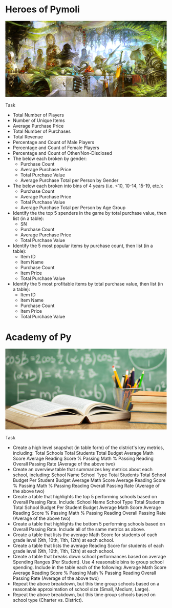 # Heroes of Pymoli
![logo](/HeroesOfPymoli/images/logo.jpg)

Task
* Total Number of Players
* Number of Unique Items
* Average Purchase Price
* Total Number of Purchases
* Total Revenue
* Percentage and Count of Male Players
* Percentage and Count of Female Players
* Percentage and Count of Other/Non-Disclosed
* The below each broken by gender:
  * Purchase Count
  * Average Purchase Price
  * Total Purchase Value
  * Average Purchase Total per Person by Gender
* The below each broken into bins of 4 years (i.e. <10, 10-14, 15-19, etc.):
  * Purchase Count
  * Average Purchase Price
  * Total Purchase Value
  * Average Purchase Total per Person by Age Group
* Identify the the top 5 spenders in the game by total purchase value, then list (in a table):
  * SN
  * Purchase Count
  * Average Purchase Price
  * Total Purchase Value
* Identify the 5 most popular items by purchase count, then list (in a table):
  * Item ID
  * Item Name
  * Purchase Count
  * Item Price
  * Total Purchase Value
* Identify the 5 most profitable items by total purchase value, then list (in a table):
  * Item ID
  * Item Name
  * Purchase Count
  * Item Price
  * Total Purchase Value

# Academy of Py
![logo](/AcademyOfPy/images/logo.jpg)

Task
* Create a high level snapshot (in table form) of the district's key metrics, including:
Total Schools
Total Students
Total Budget
Average Math Score
Average Reading Score
% Passing Math
% Passing Reading
Overall Passing Rate (Average of the above two)
* Create an overview table that summarizes key metrics about each school, including:
School Name
School Type
Total Students
Total School Budget
Per Student Budget
Average Math Score
Average Reading Score
% Passing Math
% Passing Reading
Overall Passing Rate (Average of the above two)
* Create a table that highlights the top 5 performing schools based on Overall Passing Rate. Include:
School Name
School Type
Total Students
Total School Budget
Per Student Budget
Average Math Score
Average Reading Score
% Passing Math
% Passing Reading
Overall Passing Rate (Average of the above two)
* Create a table that highlights the bottom 5 performing schools based on Overall Passing Rate. Include all of the same metrics as
above.
* Create a table that lists the average Math Score for students of each grade level (9th, 10th, 11th, 12th) at each school.
* Create a table that lists the average Reading Score for students of each grade level (9th, 10th, 11th, 12th) at each school.
* Create a table that breaks down school performances based on average Spending Ranges (Per Student). Use 4 reasonable bins to group school spending. Include in the table each of the following:
Average Math Score
Average Reading Score
% Passing Math
% Passing Reading
Overall Passing Rate (Average of the above two)
* Repeat the above breakdown, but this time group schools based on a reasonable approximation of school size (Small, Medium, Large).
* Repeat the above breakdown, but this time group schools based on school type (Charter vs. District).
